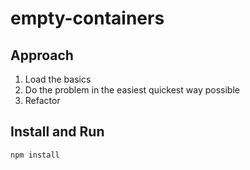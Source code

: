 # empty-containers

## Approach

1. Load the basics
2. Do the problem in the easiest quickest way possible
3. Refactor

## Install and Run

```shell
npm install
```
